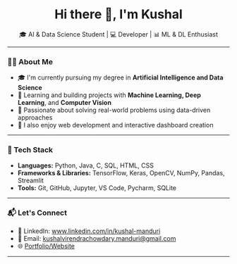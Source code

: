 <h1 align="center">Hi there 👋, I'm Kushal</h1>

<p align="center">
  🎓 AI & Data Science Student | 💻 Developer | 📊 ML & DL Enthusiast
</p>

---

### 👩‍💻 About Me

- 🎓 I'm currently pursuing my degree in **Artificial Intelligence and Data Science**
- 🌱 Learning and building projects with **Machine Learning, Deep Learning**, and **Computer Vision**
- 🧠 Passionate about solving real-world problems using data-driven approaches
- 📌 I also enjoy web development and interactive dashboard creation

---

### 🚀 Tech Stack

- **Languages:** Python, Java, C, SQL, HTML, CSS  
- **Frameworks & Libraries:** TensorFlow, Keras, OpenCV, NumPy, Pandas, Streamlit  
- **Tools:** Git, GitHub, Jupyter, VS Code, Pycharm, SQLite

---


### 📬 Let's Connect

- 💼 LinkedIn: www.linkedin.com/in/kushal-manduri
- 📧 Email: kushalvirendrachowdary.manduri@gmail.com
- 🌐 [Portfolio/Website](https://yourwebsite.com)

---

